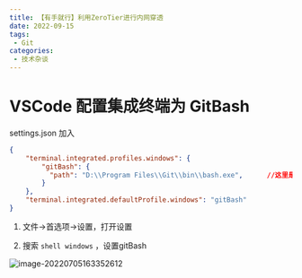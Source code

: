 ```yaml
---
title: 【有手就行】利用ZeroTier进行内网穿透
date: 2022-09-15
tags:
 - Git
categories:
 - 技术杂谈
---
```


# VSCode 配置集成终端为 GitBash


settings.json 加入

```json
{
	"terminal.integrated.profiles.windows": {
        "gitBash": {
          "path": "D:\\Program Files\\Git\\bin\\bash.exe",		//这里是的的bash路径
        }
  	},
  	"terminal.integrated.defaultProfile.windows": "gitBash"
}
```



1. 文件->首选项->设置，打开设置

1. 搜索 `shell windows` ，设置gitBash

![image-20220705163352612](./jszt03.assets/image-20220705163352612.png)